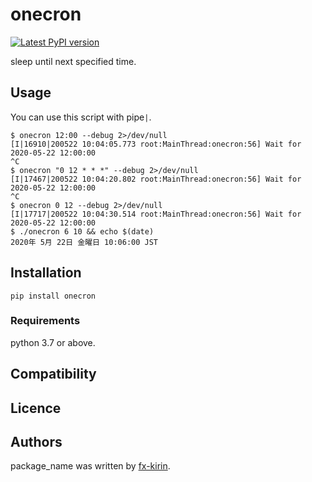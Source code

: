 # onecron

[![Latest PyPI version](https://img.shields.io/pypi/v/package_name.svg)](https://pypi.python.org/pypi/onecron)

sleep until next specified time.

## Usage

You can use this script with pipe`|`.

```
$ onecron 12:00 --debug 2>/dev/null
[I|16910|200522 10:04:05.773 root:MainThread:onecron:56] Wait for 2020-05-22 12:00:00
^C
$ onecron "0 12 * * *" --debug 2>/dev/null
[I|17467|200522 10:04:20.802 root:MainThread:onecron:56] Wait for 2020-05-22 12:00:00
^C
$ onecron 0 12 --debug 2>/dev/null
[I|17717|200522 10:04:30.514 root:MainThread:onecron:56] Wait for 2020-05-22 12:00:00
$ ./onecron 6 10 && echo $(date)
2020年 5月 22日 金曜日 10:06:00 JST
```

## Installation

```
pip install onecron
```

### Requirements

python 3.7 or above.

## Compatibility

## Licence

## Authors

package\_name was written by [fx-kirin](fx.kirin@gmail.com).
